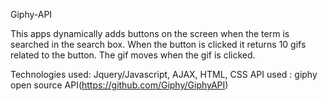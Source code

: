 Giphy-API

This apps dynamically adds buttons on the screen when the term is searched in the search box.
When the button is clicked it returns 10 gifs related to the button. The gif moves when the gif is clicked.

Technologies used: Jquery/Javascript, AJAX, HTML, CSS
API used : giphy open source API(https://github.com/Giphy/GiphyAPI) 

